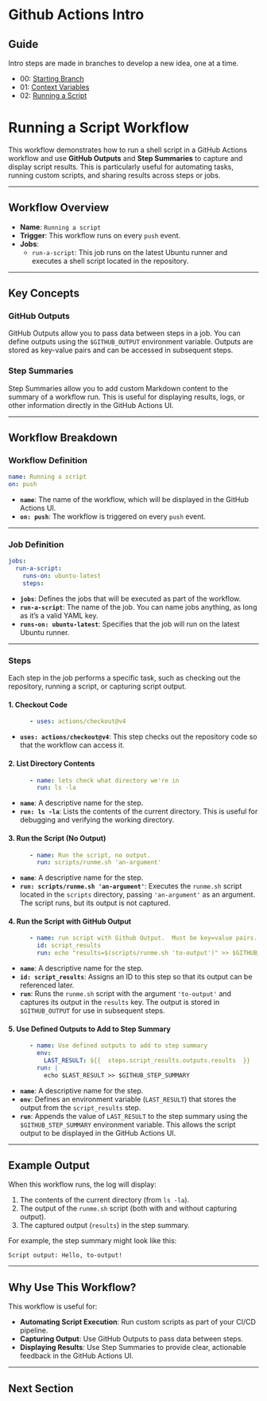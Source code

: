 # Github Actions Intro

## Guide  
Intro steps are made in branches to develop a new idea, one at a time.

- 00: [Starting Branch](https://github.com/BlueBastion/DEV-github-actions-example/tree/00-start)
- 01: [Context Variables](https://github.com/BlueBastion/DEV-github-actions-example/tree/01-contexts)
- 02: [Running a Script](https://github.com/BlueBastion/DEV-github-actions-example/tree/02-running-a-script)

# Running a Script Workflow

This workflow demonstrates how to run a shell script in a GitHub Actions workflow and use **GitHub Outputs** and **Step Summaries** to capture and display script results. This is particularly useful for automating tasks, running custom scripts, and sharing results across steps or jobs.

---

## Workflow Overview
- **Name**: `Running a script`
- **Trigger**: This workflow runs on every `push` event.
- **Jobs**: 
  - `run-a-script`: This job runs on the latest Ubuntu runner and executes a shell script located in the repository.

---

## Key Concepts
### GitHub Outputs
GitHub Outputs allow you to pass data between steps in a job. You can define outputs using the `$GITHUB_OUTPUT` environment variable. Outputs are stored as key-value pairs and can be accessed in subsequent steps.

### Step Summaries
Step Summaries allow you to add custom Markdown content to the summary of a workflow run. This is useful for displaying results, logs, or other information directly in the GitHub Actions UI.

---

## Workflow Breakdown

### Workflow Definition
```yaml
name: Running a script
on: push
```

- **`name`**: The name of the workflow, which will be displayed in the GitHub Actions UI.
- **`on: push`**: The workflow is triggered on every `push` event.

---

### Job Definition
```yaml
jobs:
  run-a-script:
    runs-on: ubuntu-latest
    steps:
```

- **`jobs`**: Defines the jobs that will be executed as part of the workflow.
- **`run-a-script`**: The name of the job. You can name jobs anything, as long as it’s a valid YAML key.
- **`runs-on: ubuntu-latest`**: Specifies that the job will run on the latest Ubuntu runner.

---

### Steps
Each step in the job performs a specific task, such as checking out the repository, running a script, or capturing script output.

#### 1. Checkout Code
```yaml
      - uses: actions/checkout@v4
```

- **`uses: actions/checkout@v4`**: This step checks out the repository code so that the workflow can access it.

#### 2. List Directory Contents
```yaml
      - name: lets check what directory we're in
        run: ls -la 
```

- **`name`**: A descriptive name for the step.
- **`run: ls -la`**: Lists the contents of the current directory. This is useful for debugging and verifying the working directory.

#### 3. Run the Script (No Output)
```yaml
      - name: Run the script, no output.
        run: scripts/runme.sh 'an-argument'
```

- **`name`**: A descriptive name for the step.
- **`run: scripts/runme.sh 'an-argument'`**: Executes the `runme.sh` script located in the `scripts` directory, passing `'an-argument'` as an argument. The script runs, but its output is not captured.

#### 4. Run the Script with GitHub Output
```yaml
      - name: run script with Github Output.  Must be key=value pairs.
        id: script_results
        run: echo "results=$(scripts/runme.sh 'to-output')" >> $GITHUB_OUTPUT
```

- **`name`**: A descriptive name for the step.
- **`id: script_results`**: Assigns an ID to this step so that its output can be referenced later.
- **`run`**: Runs the `runme.sh` script with the argument `'to-output'` and captures its output in the `results` key. The output is stored in `$GITHUB_OUTPUT` for use in subsequent steps.

#### 5. Use Defined Outputs to Add to Step Summary
```yaml
      - name: Use defined outputs to add to step summary
        env:
          LAST_RESULT: ${{  steps.script_results.outputs.results  }}
        run: |
          echo $LAST_RESULT >> $GITHUB_STEP_SUMMARY
```

- **`name`**: A descriptive name for the step.
- **`env`**: Defines an environment variable (`LAST_RESULT`) that stores the output from the `script_results` step.
- **`run`**: Appends the value of `LAST_RESULT` to the step summary using the `$GITHUB_STEP_SUMMARY` environment variable. This allows the script output to be displayed in the GitHub Actions UI.

---

## Example Output
When this workflow runs, the log will display:
1. The contents of the current directory (from `ls -la`).
2. The output of the `runme.sh` script (both with and without capturing output).
3. The captured output (`results`) in the step summary.

For example, the step summary might look like this:
```
Script output: Hello, to-output!
```

---

## Why Use This Workflow?
This workflow is useful for:
- **Automating Script Execution**: Run custom scripts as part of your CI/CD pipeline.
- **Capturing Output**: Use GitHub Outputs to pass data between steps.
- **Displaying Results**: Use Step Summaries to provide clear, actionable feedback in the GitHub Actions UI.

---

## Next Section
